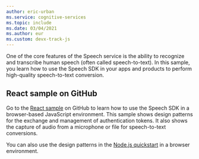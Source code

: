 ```yaml
---
author: eric-urban
ms.service: cognitive-services
ms.topic: include
ms.date: 03/04/2021
ms.author: eur
ms.custom: devx-track-js
---
```


One of the core features of the Speech service is the ability to recognize and transcribe human speech (often called speech-to-text). In this sample, you learn how to use the Speech SDK in your apps and products to perform high-quality speech-to-text conversion.

## React sample on GitHub

Go to the [React sample](https://github.com/Azure-Samples/AzureSpeechReactSample) on GitHub to learn how to use the Speech SDK in a browser-based JavaScript environment. This sample shows design patterns for the exchange and management of authentication tokens. It also shows the capture of audio from a microphone or file for speech-to-text conversions.

You can also use the design patterns in the [Node.js quickstart](../../../get-started-speech-to-text.md?pivots=programming-language-nodejs&tabs=script%2cbrowser%2cwindowsinstall) in a browser environment.
